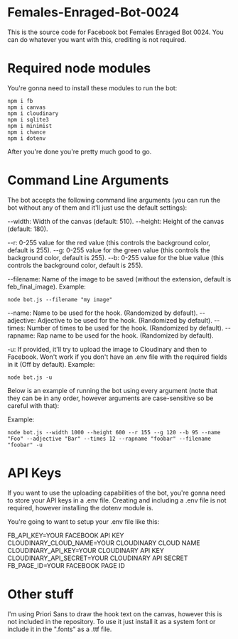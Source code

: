 # Females-Enraged-Bot-0024
This is the source code for Facebook bot Females Enraged Bot 0024.
You can do whatever you want with this, crediting is not required.

# Required node modules

You're gonna need to install these modules to run the bot:

```
npm i fb
npm i canvas
npm i cloudinary
npm i sqlite3
npm i minimist
npm i chance
npm i dotenv
```

After you're done you're pretty much good to go.

# Command Line Arguments

The bot accepts the following command line arguments (you can run the bot without any of them and it'll just use the default settings):

--width: Width of the canvas (default: 510).
--height: Height of the canvas (default: 180).

--r: 0-255 value for the red value (this controls the background color, default is 255).
--g: 0-255 value for the green value (this controls the background color, default is 255).
--b: 0-255 value for the blue value (this controls the background color, default is 255).

--filename: Name of the image to be saved (without the extension, default is feb_final_image). 
Example: 
``` 
node bot.js --filename "my image" 
```

--name: Name to be used for the hook. (Randomized by default).
--adjective: Adjective to be used for the hook. (Randomized by default).
--times: Number of times to be used for the hook. (Randomized by default).
--rapname: Rap name to be used for the hook. (Randomized by default). 

-u: If provided, it'll try to upload the image to Cloudinary and then to Facebook. Won't work if you don't have an .env file with the required fields in it (Off by default).
Example: 
``` 
node bot.js -u
```

Below is an example of running the bot using every argument (note that they can be in any order, however arguments are case-sensitive so be careful with that):

Example: 
``` 
node bot.js --width 1000 --height 600 --r 155 --g 120 --b 95 --name "Foo" --adjective "Bar" --times 12 --rapname "foobar" --filename "foobar" -u
```

# API Keys

If you want to use the uploading capabilities of the bot, you're gonna need to store your API keys in a .env file. Creating and including a .env file is not required, however installing the dotenv module is. 

You're going to want to setup your .env file like this:

FB_API_KEY=YOUR FACEBOOK API KEY
CLOUDINARY_CLOUD_NAME=YOUR CLOUDINARY CLOUD NAME
CLOUDINARY_API_KEY=YOUR CLOUDINARY API KEY
CLOUDINARY_API_SECRET=YOUR CLOUDINARY API SECRET
FB_PAGE_ID=YOUR FACEBOOK PAGE ID

# Other stuff

I'm using Priori Sans to draw the hook text on the canvas, however this is not included in the repository. To use it just install it as a system font or include it in the ".fonts" as a .ttf file.
